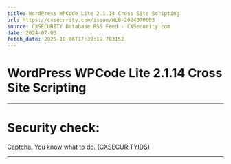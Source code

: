 ```yaml
---
title: WordPress WPCode Lite 2.1.14 Cross Site Scripting
url: https://cxsecurity.com/issue/WLB-2024070003
source: CXSECURITY Database RSS Feed - CXSecurity.com
date: 2024-07-03
fetch_date: 2025-10-06T17:39:19.783152
---
```


# WordPress WPCode Lite 2.1.14 Cross Site Scripting

---

# Security check:

Captcha. You know what to do. (CXSECURITYIDS)

---